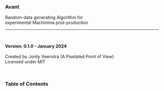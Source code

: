 ### Avant
Random-data generating Algorithm for <br>experimental Machinima post-production
<br>

---
<br>

**Version: 0.1.0 - January 2024**
<br><br>
Created by Jordy Veenstra (A Pixelated Point of View)<br>
Licensed under MIT

<br>

### Table of Contents





